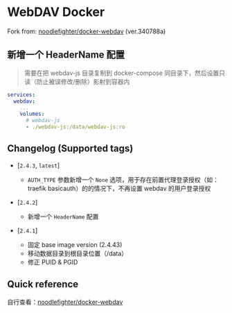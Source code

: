 # WebDAV Docker

Fork from: [noodlefighter/docker-webdav](https://github.com/noodlefighter/docker-webdav) (ver.340788a)

## 新增一个 HeaderName 配置

> 需要在把 webdav-js 目录复制到 docker-compose 同目录下，然后设置只读（防止被误修改/删除）影射到容器内

```yaml
services:
  webdav:
    ...
    volumes:
      # webdav-js
      - ./webdav-js:/data/webdav-js:ro
```

## Changelog (Supported tags)

- [`2.4.3`, `latest`]
  - `AUTH_TYPE` 参数新增一个 `None` 选项，用于存在前置代理登录授权（如：traefik basicauth）的的情况下，不再设置 webdav 的用户登录授权

- [`2.4.2`]
  - 新增一个 `HeaderName` 配置

- [`2.4.1`]
  - 固定 base image version (2.4.43)
  - 移动数据目录到根目录位置（/data）
  - 修正 PUID & PGID

## Quick reference

自行查看：[noodlefighter/docker-webdav](https://github.com/noodlefighter/docker-webdav)
